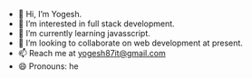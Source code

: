 - 👋 Hi, I’m Yogesh.
- 👀 I’m interested in full stack development.
- 🌱 I’m currently learning javasscript.
- 💞️ I’m looking to collaborate on web development at present.
- 📫 Reach me at yogesh87it@gmail.com
- 😄 Pronouns: he 


<!---
yogesh87hr/yogesh87hr is a ✨ special ✨ repository because its `README.md` (this file) appears on your GitHub profile.
You can click the Preview link to take a look at your changes.
--->
